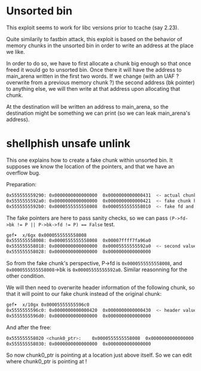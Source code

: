 # Unsorted bin

This exploit seems to work for libc versions prior to tcache (say 2.23).

Quite similarily to fastbin attack, this exploit is based on the behavior of memory chunks in the unsorted bin in order to write an address at the place we like.

In order to do so, we have to first allocate a chunk big enough so that once freed it would go to unsorted bin. Once there it will have the address to main_arena written in the first two words. If we change (with an UAF ? overwrite from a previous memory chunk ?) the second address (bk pointer) to anything else, we will then write at that address upon allocating that chunk.

At the destination will be written an address to main_arena, so the destination might be something we can print (so we can leak main_arena's address).

# shellphish unsafe unlink

This one explains how to create a fake chunk within unsorted bin. It supposes we know the location of the pointers, and that we have an overflow bug.

Preparation:
```bash
0x555555559290:	0x0000000000000000	0x0000000000000431  <- actual chunk header>
0x5555555592a0:	0x0000000000000000	0x0000000000000421  <- fake chunk header>
0x5555555592b0:	0x0000555555558008	0x0000555555558010  <- fake fd and bk pointers>
```
The fake pointers are here to pass sanity checks, so we can pass `(P->fd->bk != P || P->bk->fd != P) == False` test.
```bash
gef➤  x/6gx 0x0000555555558008
0x555555558008:	0x0000555555558008	0x00007ffff7fa96a0
0x555555558018:	0x0000000000000000	0x00005555555592a0  <- second value is the address of our actual chunk >
0x555555558028:	0x0000000000000000	0x0000000000000000
```
So from the fake chunk's perspective, P->fd is `0x0000555555558008`, and `0x0000555555558008`->bk is `0x00005555555592a0`. Similar reasonning for the other condition.

We will then need to overwrite header information of the following chunk, so that it will point to our fake chunk instead of the original chunk:
```bash
gef➤  x/10gx 0x00005555555596c0
0x5555555596c0:	0x0000000000000420	0x0000000000000430  <- header values of following chunk>
0x5555555596d0:	0x0000000000000000	0x0000000000000000
```

And after the free:
```bash
0x555555558020 <chunk0_ptr>:	0x0000555555558008	0x0000000000000000
0x555555558030:	0x0000000000000000	0x0000000000000000
```
So now chunk0_ptr is pointing at a location just above itself. So we can edit where chunk0_ptr is pointing at !